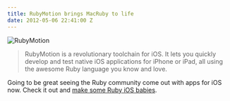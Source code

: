 ```yaml
---
title: RubyMotion brings MacRuby to life
date: 2012-05-06 22:41:00 Z
---
```


![RubyMotion](https://dribbble.com/system/users/1518/screenshots/546819/rubymoytion.png)

> RubyMotion is a revolutionary toolchain for iOS.
> It lets you quickly develop and test native iOS applications for iPhone or iPad, all using the awesome Ruby language you know and love.

Going to be great seeing the Ruby community come out with apps for iOS now. Check it out and [make some Ruby iOS babies](https://rubymotion.com).
